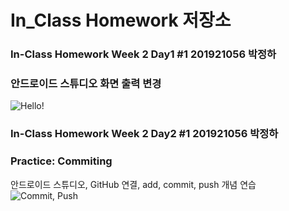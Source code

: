 # In_Class Homework 저장소

### In-Class Homework Week 2 Day1 #1 201921056 박정하
### 안드로이드 스튜디오 화면 출력 변경

![Hello!](https://user-images.githubusercontent.com/80028148/110406386-78e33180-80c5-11eb-9e34-ec6eec4d47fc.PNG)


### In-Class Homework Week 2 Day2 #1 201921056 박정하
### Practice: Commiting
안드로이드 스튜디오, GitHub 연결, add, commit, push 개념 연습
![Commit, Push](https://user-images.githubusercontent.com/80028148/110602282-2e4add80-81c9-11eb-988b-2605d09e3528.PNG)

